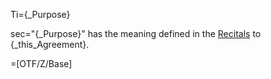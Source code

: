Ti={_Purpose}

sec="{_Purpose}" has the meaning defined in the <a href="#Why.Sec" class="xref">Recitals</a> to {_this_Agreement}.

=[OTF/Z/Base]